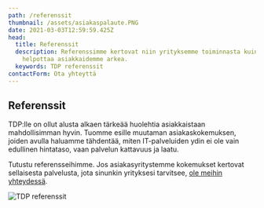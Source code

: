 ```yaml
---
path: /referenssit
thumbnail: /assets/asiakaspalaute.PNG
date: 2021-03-03T12:59:59.425Z
head:
  title: Referenssit
  description: Referenssimme kertovat niin yrityksemme toiminnasta kuin halustamme
    helpottaa asiakkaidemme arkea.
  keywords: TDP referenssit
contactForm: Ota yhteyttä
---
```

## Referenssit

TDP:lle on ollut alusta alkaen tärkeää huolehtia asiakkaistaan mahdollisimman hyvin. Tuomme esille muutaman asiakaskokemuksen, joiden avulla haluamme tähdentää, miten IT-palveluiden ydin ei ole vain edullinen hintataso, vaan palvelun kattavuus ja laatu.

Tutustu referensseihimme. Jos asiakasyritystemme kokemukset kertovat sellaisesta palvelusta, jota sinunkin yrityksesi tarvitsee, [ole meihin yhteydessä](/yritys).

![TDP referenssit](/assets/asiakaspalaute.PNG)

<Cards cardsPerRow="4" cards='[{"bgColor":"lightest","title":"Insinööritoimisto","linkBgColor":"brand","content":"”Metecno Oy oli kahden työntekijän startup-yritys vuonna 2011, kun hankin Datapisteeltä yhden kannettavan ja hieman myöhemmin oman serverin. Kaikki meni hienosti, joten yritykseni kasvun myötä keskitin vähitellen kaiken IT-tarpeistamme huolehtimisen heille.”","linkText":"Lue lisää","link":"/referenssit/metecnooy"},{"bgColor":"lightest","title":"Asianajotoimisto","linkBgColor":"brand","content":"”Kartoitimme perustettavan yrityksemme kokonaisvaltaiseen IT-tarpeeseen palveluntarjoajia netistä. Jo ensimmäinen puhelinkeskustelu Pauli Aallon kanssa vakuutti minut siitä, että TDP olisi asianajotoimistolleni juuri oikea yhteistyökumppani.” ","linkText":"Lue lisää"},{"bgColor":"lightest","title":"Eläinlääkäriasema","linkBgColor":"brand","content":"”Halusimme tuoreina yrittäjinä kattavan palvelusopimuksen, joka sisältäisi kaikki tarvitsemamme IT-palvelut. Etsimme netin hakukoneella sopivia palveluntarjoajia ja näin löysimme tiemme TDP:n kotisivuille. Pyysimme tarjousta ja TDP teki heti vaikutuksen asiantuntevalla, erittäin ystävällisellä palvelulla – valinta oli helppo ja oikea.”","linkText":"Lue lisää"}]' />